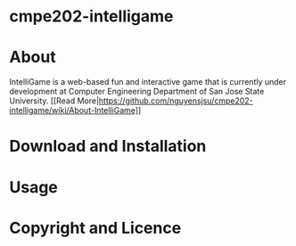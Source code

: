 # cmpe202-intelligame

# About

IntelliGame is a web-based fun and interactive game that is currently under development at Computer Engineering Department of San Jose State University. [[Read More|https://github.com/nguyensjsu/cmpe202-intelligame/wiki/About-IntelliGame]]

# Download and Installation


# Usage


# Copyright and Licence


